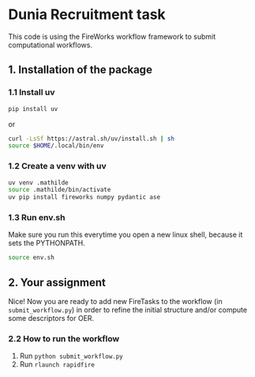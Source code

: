 # Dunia Recruitment task
This code is using the FireWorks workflow framework to submit computational workflows.

## 1. Installation of the package
### 1.1 Install uv
```bash
pip install uv
```
or 
```bash
curl -LsSf https://astral.sh/uv/install.sh | sh
source $HOME/.local/bin/env
```

### 1.2 Create a venv with uv
```bash
uv venv .mathilde
source .mathilde/bin/activate
uv pip install fireworks numpy pydantic ase
```

### 1.3 Run env.sh
Make sure you run this everytime you open a new linux shell, because it sets the PYTHONPATH.
```bash
source env.sh
```

## 2. Your assignment
Nice! Now you are ready to add new FireTasks to the workflow (in `submit_workflow.py`) in order to refine the initial structure and/or compute some descriptors for OER.

### 2.2 How to run the workflow
1. Run `python submit_workflow.py`
2. Run `rlaunch rapidfire`
